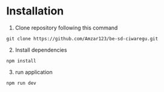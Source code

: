 # Installation
1. Clone repository following this command
```
git clone https://github.com/Amzar123/be-sd-ciwaregu.git
```
2. Install dependencies
```
npm install
```
3. run application 
```
npm run dev
```